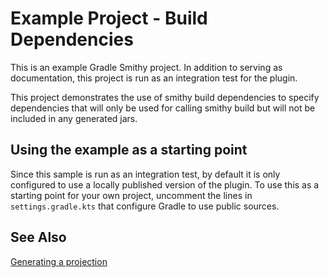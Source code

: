 # Example Project - Build Dependencies

This is an example Gradle Smithy project. In addition to serving as documentation,
this project is run as an integration test for the plugin.

This project demonstrates the use of smithy build dependencies to specify dependencies 
that will only be used for calling smithy build but will not be included in any generated 
jars.

## Using the example as a starting point

Since this sample is run as an integration test, by default it is only configured
to use a locally published version of the plugin. To use this as a starting point
for your own project, uncomment the lines in `settings.gradle.kts` that configure
Gradle to use public sources.

## See Also

[Generating a projection](https://smithy.io/2.0/guides/building-models/gradle-plugin.html#generating-a-projection)

